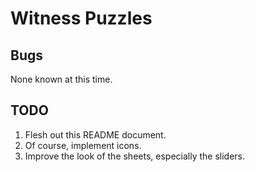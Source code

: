 # Witness Puzzles

## Bugs

None known at this time.

## TODO

1. Flesh out this README document.
1. Of course, implement icons.
1. Improve the look of the sheets, especially the sliders.
